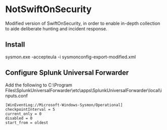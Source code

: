 # NotSwiftOnSecurity
Modified version of SwiftOnSecurity, in order to enable in-depth collection to aide deliberate hunting and incident response.
## Install
sysmon.exe -accepteula -i sysmonconfig-export-modified.xml
## Configure Splunk Universal Forwarder
Add the following to C:\Program Files\SplunkUniversalForwarder\etc\apps\SplunkUniversalForwarder\local\inputs.conf
```
[WinEventLog://Microsoft-Windows-Sysmon/Operational]
checkpointInterval = 5
current_only = 0
disabled = 0
start_from = oldest
```
